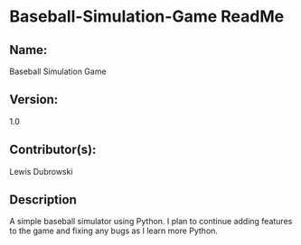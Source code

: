 # Baseball-Simulation-Game ReadMe

## Name:
Baseball Simulation Game

## Version:
1.0

## Contributor(s):
Lewis Dubrowski

## Description
A simple baseball simulator using Python. I plan to continue adding features to the game and fixing any bugs as I learn more Python.
